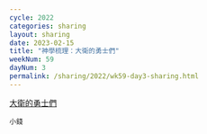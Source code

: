 ```yaml
---
cycle: 2022
categories: sharing
layout: sharing
date: 2023-02-15
title: "神學梳理：大衛的勇士們"
weekNum: 59
dayNum: 3
permalink: /sharing/2022/wk59-day3-sharing.html
---
```


[大衛的勇士們](https://eccseattle.github.io/media/sharing/2022/wk059/2023-02-15-bin.m4a)

`小錢`

